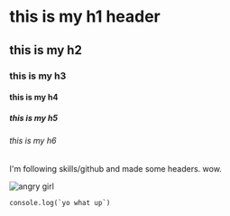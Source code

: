 # this is my h1 header

## this is my h2

### this is my h3

#### this is my h4

##### this is my h5

###### this is my h6

I'm following skills/github and made some headers. wow.

![angry girl](https://i.imgur.com/9bHAPTg.jpg)

```
console.log(`yo what up`)
```
